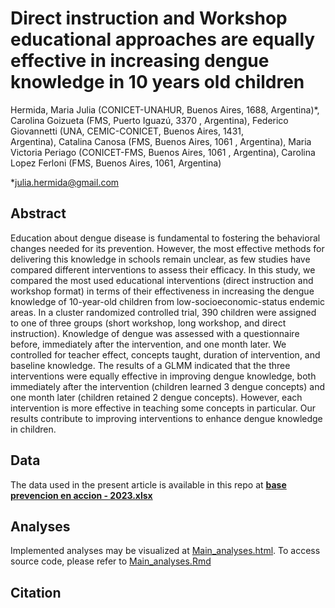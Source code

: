# **Direct instruction and Workshop educational approaches are equally effective in increasing dengue knowledge in 10 years old children**

Hermida, Maria Julia (CONICET-UNAHUR, Buenos Aires, 1688, Argentina)\*, Carolina Goizueta (FMS, Puerto Iguazú, 3370 , Argentina), Federico Giovannetti (UNA, CEMIC-CONICET, Buenos Aires, 1431, Argentina), Catalina Canosa (FMS, Buenos Aires, 1061 , Argentina), Maria Victoria Periago (CONICET-FMS, Buenos Aires, 1061 , Argentina), Carolina Lopez Ferloni (FMS, Buenos Aires, 1061, Argentina)

\*julia.hermida@gmail.com

## Abstract

Education about dengue disease is fundamental to fostering the behavioral changes needed for its prevention. However, the most effective methods for delivering this knowledge in schools remain unclear, as few studies have compared different interventions to assess their efficacy. In this study, we compared the most used educational interventions (direct instruction and workshop format) in terms of their effectiveness in increasing the dengue knowledge of 10-year-old children from low-socioeconomic-status endemic areas. In a cluster randomized controlled trial, 390 children were assigned to one of three groups (short workshop, long workshop, and direct instruction). Knowledge of dengue was assessed with a questionnaire before, immediately after the intervention, and one month later. We controlled for teacher effect, concepts taught, duration of intervention, and baseline knowledge. The results of a GLMM indicated that the three interventions were equally effective in improving dengue knowledge, both immediately after the intervention (children learned 3 dengue concepts) and one month later (children retained 2 dengue concepts). However, each intervention is more effective in teaching some concepts in particular. Our results contribute to improving interventions to enhance dengue knowledge in children.

## Data

The data used in the present article is available in this repo at [**base prevencion en accion - 2023.xlsx**](https://github.com/FedeGiovannetti/Hermida-et-al-2025/blob/master/base%20prevencion%20en%20accion%20-%202023.xlsx)

## Analyses

Implemented analyses may be visualized at [Main_analyses.html](https://fedegiovannetti.github.io/Hermida-et-al-2025/). To access source code, please refer to [Main_analyses.Rmd](https://github.com/FedeGiovannetti/Hermida-et-al-2025/blob/master/Main_analyses.Rmd)

## Citation
